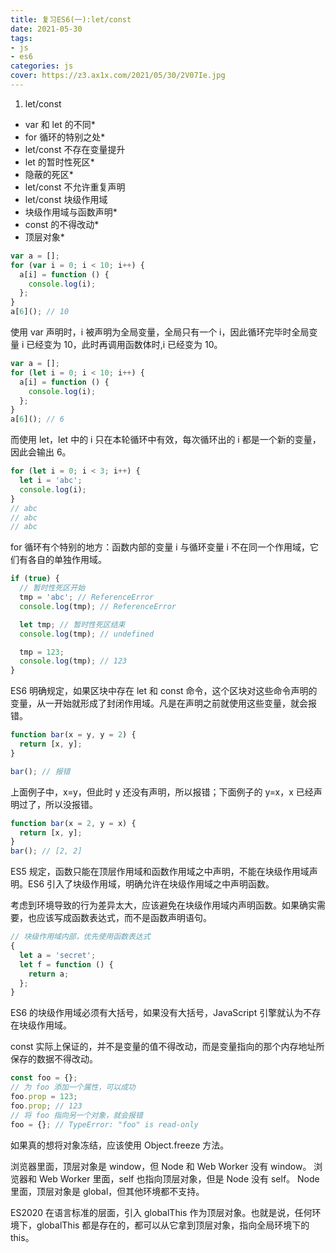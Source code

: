 ```yaml
---
title: 复习ES6(一):let/const
date: 2021-05-30 
tags: 
- js
- es6
categories: js
cover: https://z3.ax1x.com/2021/05/30/2V07Ie.jpg
---
```


1. let/const

- var 和 let 的不同\*
- for 循环的特别之处\*
- let/const 不存在变量提升
- let 的暂时性死区\*
- 隐蔽的死区\*
- let/const 不允许重复声明
- let/const 块级作用域
- 块级作用域与函数声明\*
- const 的不得改动\*
- 顶层对象\*

```javascript
var a = [];
for (var i = 0; i < 10; i++) {
  a[i] = function () {
    console.log(i);
  };
}
a[6](); // 10
```

使用 var 声明时，i 被声明为全局变量，全局只有一个 i，因此循环完毕时全局变量 i 已经变为 10，此时再调用函数体时,i 已经变为 10。

```javascript
var a = [];
for (let i = 0; i < 10; i++) {
  a[i] = function () {
    console.log(i);
  };
}
a[6](); // 6
```

而使用 let，let 中的 i 只在本轮循环中有效，每次循环出的 i 都是一个新的变量，因此会输出 6。

```javascript
for (let i = 0; i < 3; i++) {
  let i = 'abc';
  console.log(i);
}
// abc
// abc
// abc
```

for 循环有个特别的地方：函数内部的变量 i 与循环变量 i 不在同一个作用域，它们有各自的单独作用域。

```javascript
if (true) {
  // 暂时性死区开始
  tmp = 'abc'; // ReferenceError
  console.log(tmp); // ReferenceError

  let tmp; // 暂时性死区结束
  console.log(tmp); // undefined

  tmp = 123;
  console.log(tmp); // 123
}
```

ES6 明确规定，如果区块中存在 let 和 const 命令，这个区块对这些命令声明的变量，从一开始就形成了封闭作用域。凡是在声明之前就使用这些变量，就会报错。

```javascript
function bar(x = y, y = 2) {
  return [x, y];
}

bar(); // 报错
```

上面例子中，x=y，但此时 y 还没有声明，所以报错；下面例子的 y=x，x 已经声明过了，所以没报错。

```javascript
function bar(x = 2, y = x) {
  return [x, y];
}
bar(); // [2, 2]
```

ES5 规定，函数只能在顶层作用域和函数作用域之中声明，不能在块级作用域声明。ES6 引入了块级作用域，明确允许在块级作用域之中声明函数。

考虑到环境导致的行为差异太大，应该避免在块级作用域内声明函数。如果确实需要，也应该写成函数表达式，而不是函数声明语句。

```javascript
// 块级作用域内部，优先使用函数表达式
{
  let a = 'secret';
  let f = function () {
    return a;
  };
}
```

ES6 的块级作用域必须有大括号，如果没有大括号，JavaScript 引擎就认为不存在块级作用域。

const 实际上保证的，并不是变量的值不得改动，而是变量指向的那个内存地址所保存的数据不得改动。

```javascript
const foo = {};
// 为 foo 添加一个属性，可以成功
foo.prop = 123;
foo.prop; // 123
// 将 foo 指向另一个对象，就会报错
foo = {}; // TypeError: "foo" is read-only
```

如果真的想将对象冻结，应该使用 Object.freeze 方法。

浏览器里面，顶层对象是 window，但 Node 和 Web Worker 没有 window。
浏览器和 Web Worker 里面，self 也指向顶层对象，但是 Node 没有 self。
Node 里面，顶层对象是 global，但其他环境都不支持。

ES2020 在语言标准的层面，引入 globalThis 作为顶层对象。也就是说，任何环境下，globalThis 都是存在的，都可以从它拿到顶层对象，指向全局环境下的 this。
